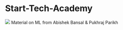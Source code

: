 # Start-Tech-Academy

<img src = "https://starttechacademy.com/wp-content/uploads/2020/10/LOGO_WB_v3-01-2048x524.png">
Material on ML from Abishek Bansal &amp; Pukhraj Parikh
